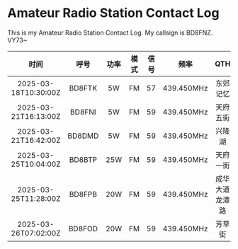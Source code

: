 # Amateur Radio Station Contact Log
This is my Amateur Radio Station Contact Log. My callsign is BD8FNZ. VY73~

| 时间 | 呼号 | 功率 | 模式 | 信号 | 频率 | QTH | 设备 | 天线 | 备注 |
| :-: | :-: | :-: | :-: | :-: | :-: | :-: | :-: | :-: | :-: |
| 2025-03-18T10:30:00Z | BD8FTK | 5W | FM | 57 | 439.450MHz | 东郊记忆 | 泉盛UV-K6 | 原装天线 | - |
| 2025-03-21T16:13:00Z | BD8FNI | 5W | FM | 59 | 439.450MHz | 天府五街 | 八重洲4XR | 原装天线 | - |
| 2025-03-21T16:42:00Z | BD8DMD | 5W | FM | 59 | 439.450MHz | 兴隆湖 | 八重洲1807 | 老鹰770 | - |
| 2025-03-25T10:04:00Z | BD8BTP | 25W | FM | 59 | 439.450MHz | 天府一街 | 即时通D9000 | 钻石73SJ | - |
| 2025-03-25T11:28:00Z | BD8FPB | 20W | FM | 59 | 439.450MHz | 成华大道龙潭路 | 泉益通KT8900 | 新名770 | - |
| 2025-03-26T07:02:00Z | BD8FOD | 20W | FM | 59 | 439.450MHz | 芳草街 | 威诺 | 老鹰 | - |
